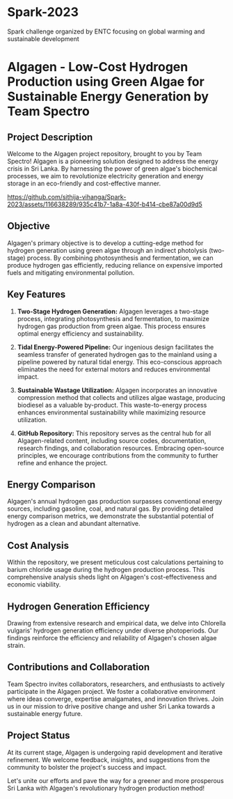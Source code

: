 # Spark-2023
Spark challenge organized by ENTC focusing on global warming and sustainable development

# Algagen - Low-Cost Hydrogen Production using Green Algae for Sustainable Energy Generation by Team Spectro

## Project Description
Welcome to the Algagen project repository, brought to you by Team Spectro! Algagen is a pioneering solution designed to address the energy crisis in Sri Lanka. By harnessing the power of green algae's biochemical processes, we aim to revolutionize electricity generation and energy storage in an eco-friendly and cost-effective manner.



https://github.com/sithija-vihanga/Spark-2023/assets/116638289/935c41b7-1a8a-430f-b414-cbe87a00d9d5



## Objective
Algagen's primary objective is to develop a cutting-edge method for hydrogen generation using green algae through an indirect photolysis (two-stage) process. By combining photosynthesis and fermentation, we can produce hydrogen gas efficiently, reducing reliance on expensive imported fuels and mitigating environmental pollution.

## Key Features
1. **Two-Stage Hydrogen Generation:** Algagen leverages a two-stage process, integrating photosynthesis and fermentation, to maximize hydrogen gas production from green algae. This process ensures optimal energy efficiency and sustainability.

2. **Tidal Energy-Powered Pipeline:** Our ingenious design facilitates the seamless transfer of generated hydrogen gas to the mainland using a pipeline powered by natural tidal energy. This eco-conscious approach eliminates the need for external motors and reduces environmental impact.

3. **Sustainable Wastage Utilization:** Algagen incorporates an innovative compression method that collects and utilizes algae wastage, producing biodiesel as a valuable by-product. This waste-to-energy process enhances environmental sustainability while maximizing resource utilization.

4. **GitHub Repository:** This repository serves as the central hub for all Algagen-related content, including source codes, documentation, research findings, and collaboration resources. Embracing open-source principles, we encourage contributions from the community to further refine and enhance the project.

## Energy Comparison
Algagen's annual hydrogen gas production surpasses conventional energy sources, including gasoline, coal, and natural gas. By providing detailed energy comparison metrics, we demonstrate the substantial potential of hydrogen as a clean and abundant alternative.

## Cost Analysis
Within the repository, we present meticulous cost calculations pertaining to barium chloride usage during the hydrogen production process. This comprehensive analysis sheds light on Algagen's cost-effectiveness and economic viability.

## Hydrogen Generation Efficiency
Drawing from extensive research and empirical data, we delve into Chlorella vulgaris' hydrogen generation efficiency under diverse photoperiods. Our findings reinforce the efficiency and reliability of Algagen's chosen algae strain.

## Contributions and Collaboration
Team Spectro invites collaborators, researchers, and enthusiasts to actively participate in the Algagen project. We foster a collaborative environment where ideas converge, expertise amalgamates, and innovation thrives. Join us in our mission to drive positive change and usher Sri Lanka towards a sustainable energy future.

## Project Status
At its current stage, Algagen is undergoing rapid development and iterative refinement. We welcome feedback, insights, and suggestions from the community to bolster the project's success and impact.

Let's unite our efforts and pave the way for a greener and more prosperous Sri Lanka with Algagen's revolutionary hydrogen production method!


